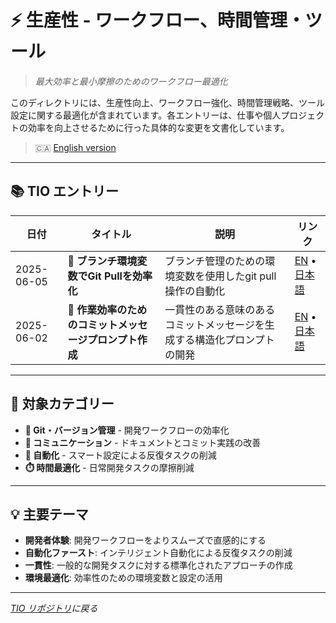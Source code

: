 # ⚡ 生産性 - ワークフロー、時間管理・ツール

> *最大効率と最小摩擦のためのワークフロー最適化*

このディレクトリには、生産性向上、ワークフロー強化、時間管理戦略、ツール設定に関する最適化が含まれています。各エントリーは、仕事や個人プロジェクトの効率を向上させるために行った具体的な変更を文書化しています。

> 🇨🇦 [English version](./README.md)

---

## 📚 TIO エントリー

| 日付 | タイトル | 説明 | リンク |
|------|----------|------|-------|
| 2025-06-05 | 🔧 **ブランチ環境変数でGit Pullを効率化** | ブランチ管理のための環境変数を使用したgit pull操作の自動化 | [EN](./2025-06-05-git-pull-branch-env-optimization.md) • [日本語](./2025-06-05-git-pull-branch-env-optimization.ja.md) |
| 2025-06-02 | 💬 **作業効率のためのコミットメッセージプロンプト作成** | 一貫性のある意味のあるコミットメッセージを生成する構造化プロンプトの開発 | [EN](./2025-06-02-commit-message-prompt-for-work.md) • [日本語](./2025-06-02-commit-message-prompt-for-work.ja.md) |

---

## 🎯 対象カテゴリー

- **🔧 Git・バージョン管理** - 開発ワークフローの効率化
- **💬 コミュニケーション** - ドキュメントとコミット実践の改善
- **🤖 自動化** - スマート設定による反復タスクの削減
- **⏱️ 時間最適化** - 日常開発タスクの摩擦削減

---

## 💡 主要テーマ

- **開発者体験**: 開発ワークフローをよりスムーズで直感的にする
- **自動化ファースト**: インテリジェント自動化による反復タスクの削減
- **一貫性**: 一般的な開発タスクに対する標準化されたアプローチの作成
- **環境最適化**: 効率性のための環境変数と設定の活用

---

*[TIO リポジトリ](../README.ja.md)に戻る*
